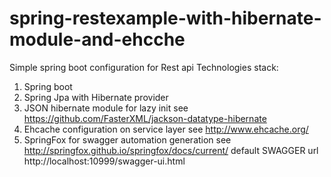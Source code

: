 # spring-restexample-with-hibernate-module-and-ehcche
Simple spring boot configuration for Rest api
Technologies stack:
1. Spring boot
2. Spring Jpa with Hibernate provider
3. JSON hibernate module for lazy init see https://github.com/FasterXML/jackson-datatype-hibernate
4. Ehcache configuration on service layer see http://www.ehcache.org/
5. SpringFox for swagger automation generation see http://springfox.github.io/springfox/docs/current/
default SWAGGER url http://localhost:10999/swagger-ui.html

